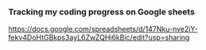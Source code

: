 ### Tracking my coding progress on Google sheets

https://docs.google.com/spreadsheets/d/147Nku-nve2iY-fekv4DoHtGBkps3ayL6ZwZQHj6kBic/edit?usp=sharing
